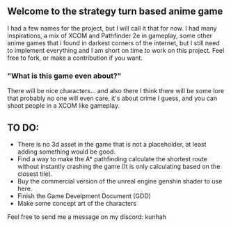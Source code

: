## Welcome to the strategy turn based anime game

I had a few names for the project, but I will call it that for now.
I had many inspirations, a mix of XCOM and Pathfinder 2e in gameplay,
some other anime games that i found in darkest corners of the internet,
but I still need to implement everything and I am short on time to
work on this project.
Feel free to fork, or make a contribution if you want.

### "What is this game even about?"

There will be nice characters... and also there I think there will be some
lore that probably no one will even care, it's about crime I guess,
and you can shoot people in a XCOM like gameplay.

## TO DO:
- There is no 3d asset in the game that is not a placeholder, at least adding something would be good.
- Find a way to make the A* pathfinding calculate the shortest route without instantly crashing the game (It is only calculating based on the closest tile).
- Buy the commercial version of the unreal engine genshin shader to use here.
- Finish the Game Develpment Document (GDD)
- Make some concept art of the characters

Feel free to send me a message on my discord: kunhah
